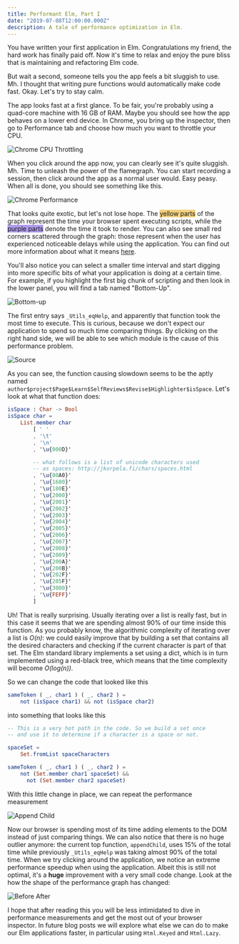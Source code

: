 ```yaml
---
title: Performant Elm, Part I
date: "2019-07-08T12:00:00.000Z"
description: A tale of performance optimization in Elm.
---
```


You have written your first application in Elm. Congratulations my friend,
the hard work has finally paid off. Now it's time to relax and enjoy the
pure bliss that is maintaining and refactoring Elm code.

But wait a second, someone tells you the app feels a bit sluggish to use.
Mh. I thought that writing pure functions would automatically make code
fast. Okay. Let's try to stay calm.

The app looks fast at a first glance. To be fair, you're probably using a
quad-core machine with 16 GB of RAM. Maybe you should see how the app
behaves on a lower end device. In Chrome, you bring up the inspector, then
go to Performance tab and choose how much you want to throttle your CPU.

![Chrome CPU Throttling](./chrome-throttling.png)

When you click around the app now, you can clearly see it's quite sluggish.
Mh. Time to unleash the power of the flamegraph. You can start recording a
session, then click around the app as a normal user would. Easy peasy. When
all is done, you should see something like this.

![Chrome Performance](./chrome-performance.png)

That looks quite exotic, but let's not lose hope. The <span
style="background-color: #f3d07c;">yellow parts</span> of the graph
represent the time your browser spent executing scripts, while the <span
style="background-color: #ae99eb;">purple parts</span> denote the time it
took to render. You can also see small red corners scattered through the
graph: those represent when the user has experienced noticeable delays
while using the application. You can find out more information about what
it means
[here](https://developers.google.com/web/fundamentals/performance/rail#goals-and-guidelines "Measure Performance with the RAIL Model").

You'll also notice you can select a smaller time interval and start digging
into more specific bits of what your application is doing at a certain
time. For example, if you highlight the first big chunk of scripting and
then look in the lower panel, you will find a tab named "Bottom-Up".

![Bottom-up](./bottom-up.png)

The first entry says `_Utils_eqHelp`, and apparently that function took the
most time to execute. This is curious, because we don't expect our
application to spend so much time comparing things. By clicking on the
right hand side, we will be able to see which module is the cause of this
performance problem.

![Source](./source.png)

As you can see, the function causing slowdown seems to be the aptly named
`author$project$Page$Learn$SelfReviews$Revise$Highlighter$isSpace`. Let's
look at what that function does:

```elm
isSpace : Char -> Bool
isSpace char =
    List.member char
        [ ' '
        , '\t'
        , '\n'
        , '\u{000D}'

        -- what follows is a list of unicode characters used
        -- as spaces: http://jkorpela.fi/chars/spaces.html
        , '\u{00A0}'
        , '\u{1680}'
        , '\u{180E}'
        , '\u{2000}'
        , '\u{2001}'
        , '\u{2002}'
        , '\u{2003}'
        , '\u{2004}'
        , '\u{2005}'
        , '\u{2006}'
        , '\u{2007}'
        , '\u{2008}'
        , '\u{2009}'
        , '\u{200A}'
        , '\u{200B}'
        , '\u{202F}'
        , '\u{205F}'
        , '\u{3000}'
        , '\u{FEFF}'
        ]
```

Uh! That is really surprising. Usually iterating over a list is really
fast, but in this case it seems that we are spending almost 90% of our
time inside this function. As you probably know, the algorithmic complexity
of iterating over a list is _O(n)_: we could easily improve that by
building a set that contains all the desired characters and checking
if the current character is part of that set. The Elm standard library
implements a set using a dict, which is in turn implemented using a
red-black tree, which means that the time complexity will become
_O(log(n))_.

So we can change the code that looked like this

```elm
sameToken ( _, char1 ) ( _, char2 ) =
    not (isSpace char1) && not (isSpace char2)
```

into something that looks like this

```elm
-- This is a very hot path in the code. So we build a set once
-- and use it to determine if a character is a space or not.

spaceSet =
    Set.fromList spaceCharacters

sameToken ( _, char1 ) ( _, char2 ) =
    not (Set.member char1 spaceSet) &&
      not (Set.member char2 spaceSet)
```

With this little change in place, we can repeat the performance
measurement

![Append Child](./append-child.png)

Now our browser is spending most of its time adding elements to the DOM
instead of just comparing things. We can also notice that there is no huge
outlier anymore: the current top function, `appendChild`, uses 15% of the
total time while previously `_Utils_eqHelp` was taking almost 90% of the
total time. When we try clicking around the application, we notice an
extreme performance speedup when using the application. Albeit this is
still not optimal, it's a **huge** improvement with a very small code
change. Look at the how the shape of the performance graph has changed:

![Before After](./before-after.gif)

I hope that after reading this you will be less intimidated to dive in
performance measurements and get the most out of your browser inspector. In
future blog posts we will explore what else we can do to make our Elm
applications faster, in particular using `Html.Keyed` and `Html.Lazy`.

